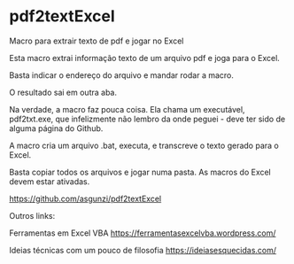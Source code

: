 # pdf2textExcel
Macro para extrair texto de pdf e jogar no Excel

Esta macro extrai informação texto de um arquivo pdf e joga para o Excel.


Basta indicar o endereço do arquivo e mandar rodar a macro.



O resultado sai em outra aba.



Na verdade, a macro faz pouca coisa. Ela chama um executável, pdf2txt.exe, que infelizmente não lembro da onde peguei - deve ter sido de alguma página do Github.


A macro cria um arquivo .bat, executa, e transcreve o texto gerado para o Excel.


Basta copiar todos os arquivos e jogar numa pasta. As macros do Excel devem estar ativadas.

https://github.com/asgunzi/pdf2textExcel




Outros links:

Ferramentas em Excel VBA
https://ferramentasexcelvba.wordpress.com/


Ideias técnicas com um pouco de filosofia
https://ideiasesquecidas.com/


